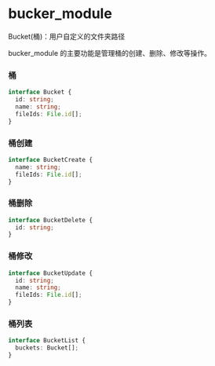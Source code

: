 # bucker_module

Bucket(桶)：用户自定义的文件夹路径

bucker_module 的主要功能是管理桶的创建、删除、修改等操作。

### 桶

```typescript
interface Bucket {
  id: string;
  name: string;
  fileIds: File.id[];
}
```

### 桶创建

```typescript
interface BucketCreate {
  name: string;
  fileIds: File.id[];
}
```

### 桶删除

```typescript
interface BucketDelete {
  id: string;
}
```

### 桶修改

```typescript
interface BucketUpdate {
  id: string;
  name: string;
  fileIds: File.id[];
}
```

### 桶列表

```typescript
interface BucketList {
  buckets: Bucket[];
}
```

